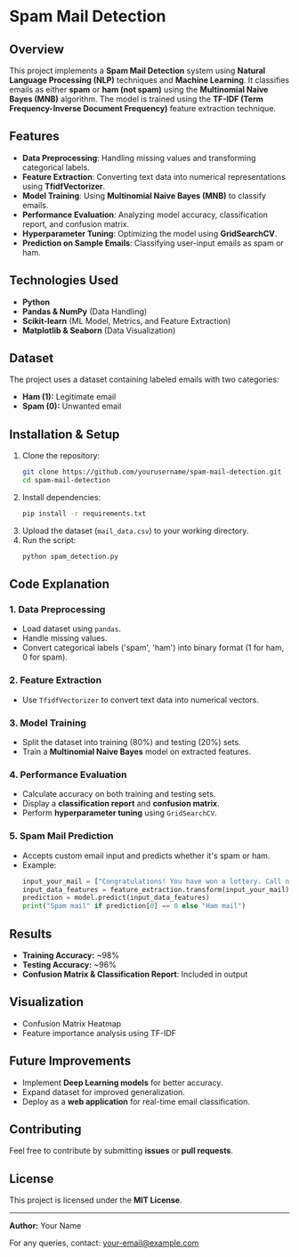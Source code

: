 # Spam Mail Detection

## Overview
This project implements a **Spam Mail Detection** system using **Natural Language Processing (NLP)** techniques and **Machine Learning**. It classifies emails as either **spam** or **ham (not spam)** using the **Multinomial Naive Bayes (MNB)** algorithm. The model is trained using the **TF-IDF (Term Frequency-Inverse Document Frequency)** feature extraction technique.

## Features
- **Data Preprocessing**: Handling missing values and transforming categorical labels.
- **Feature Extraction**: Converting text data into numerical representations using **TfidfVectorizer**.
- **Model Training**: Using **Multinomial Naive Bayes (MNB)** to classify emails.
- **Performance Evaluation**: Analyzing model accuracy, classification report, and confusion matrix.
- **Hyperparameter Tuning**: Optimizing the model using **GridSearchCV**.
- **Prediction on Sample Emails**: Classifying user-input emails as spam or ham.

## Technologies Used
- **Python**
- **Pandas & NumPy** (Data Handling)
- **Scikit-learn** (ML Model, Metrics, and Feature Extraction)
- **Matplotlib & Seaborn** (Data Visualization)

## Dataset
The project uses a dataset containing labeled emails with two categories:
- **Ham (1):** Legitimate email
- **Spam (0):** Unwanted email

## Installation & Setup
1. Clone the repository:
   ```bash
   git clone https://github.com/yourusername/spam-mail-detection.git
   cd spam-mail-detection
   ```
2. Install dependencies:
   ```bash
   pip install -r requirements.txt
   ```
3. Upload the dataset (`mail_data.csv`) to your working directory.
4. Run the script:
   ```bash
   python spam_detection.py
   ```

## Code Explanation
### 1. Data Preprocessing
- Load dataset using `pandas`.
- Handle missing values.
- Convert categorical labels ('spam', 'ham') into binary format (1 for ham, 0 for spam).

### 2. Feature Extraction
- Use `TfidfVectorizer` to convert text data into numerical vectors.

### 3. Model Training
- Split the dataset into training (80%) and testing (20%) sets.
- Train a **Multinomial Naive Bayes** model on extracted features.

### 4. Performance Evaluation
- Calculate accuracy on both training and testing sets.
- Display a **classification report** and **confusion matrix**.
- Perform **hyperparameter tuning** using `GridSearchCV`.

### 5. Spam Mail Prediction
- Accepts custom email input and predicts whether it's spam or ham.
- Example:
   ```python
   input_your_mail = ["Congratulations! You have won a lottery. Call now to claim!"]
   input_data_features = feature_extraction.transform(input_your_mail)
   prediction = model.predict(input_data_features)
   print("Spam mail" if prediction[0] == 0 else "Ham mail")
   ```

## Results
- **Training Accuracy:** ~98%
- **Testing Accuracy:** ~96%
- **Confusion Matrix & Classification Report**: Included in output

## Visualization
- Confusion Matrix Heatmap
- Feature importance analysis using TF-IDF

## Future Improvements
- Implement **Deep Learning models** for better accuracy.
- Expand dataset for improved generalization.
- Deploy as a **web application** for real-time email classification.

## Contributing
Feel free to contribute by submitting **issues** or **pull requests**.

## License
This project is licensed under the **MIT License**.

---
**Author:** Your Name

For any queries, contact: [your-email@example.com](mailto:your-email@example.com)
